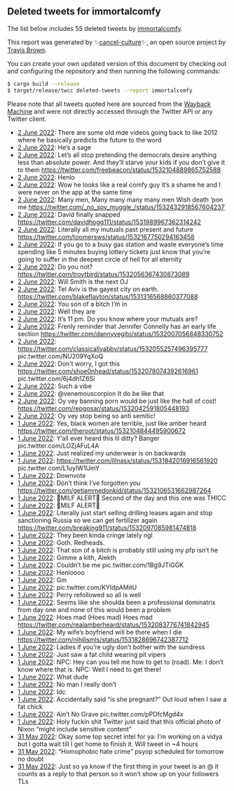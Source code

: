 ## Deleted tweets for immortalcomfy

The list below includes 55 deleted tweets by
[immortalcomfy](https://twitter.com/immortalcomfy).



This report was generated by ✨[cancel-culture](https://github.com/travisbrown/cancel-culture)✨,
an open source project by [Travis Brown](https://twitter.com/travisbrown).

You can create your own updated version of this document by checking out and configuring the
repository and then running the following commands:

```bash
$ cargo build --release
$ target/release/twcc deleted-tweets --report immortalcomfy
```

Please note that all tweets quoted here are sourced from the
[Wayback Machine](https://web.archive.org) and were not directly accessed through the Twitter API or
any Twitter client.

* [ 2 June 2022](https://web.archive.org/web/20220602211512/https://twitter.com/immortalcomfy/status/1532470884925063169): There are some old mde videos going back to like 2012 where he basically predicts the future to the word <!--1532470884925063169-->
* [ 2 June 2022](https://web.archive.org/web/20220602203811/https://twitter.com/immortalcomfy/status/1532461456142262275): He’s a sage <!--1532461456142262275-->
* [ 2 June 2022](https://web.archive.org/web/20220602203617/https://twitter.com/immortalcomfy/status/1532460985826566157): Let’s all stop pretending the democrats desire anything less than absolute power. And they’ll starve your kids if you don’t give it to them https://twitter.com/freebeacon/status/1532104889865752588 <!--1532460985826566157-->
* [ 2 June 2022](https://web.archive.org/web/20220602201212/https://twitter.com/immortalcomfy/status/1532453725348020230): Henlo <!--1532453725348020230-->
* [ 2 June 2022](https://web.archive.org/web/20220602193743/https://twitter.com/immortalcomfy/status/1532446257687543813): Wow he looks like a real comfy guy it’s a shame he and I were never on the app at the same time <!--1532446257687543813-->
* [ 2 June 2022](https://web.archive.org/web/20220602195356/https://twitter.com/immortalcomfy/status/1532445919358205961): Many men, Many many many many men Wish death ‘pon me https://twitter.com/_no_soy_muggle_/status/1532432918567604237 <!--1532445919358205961-->
* [ 2 June 2022](https://web.archive.org/web/20220602192500/https://twitter.com/immortalcomfy/status/1532442982414270475): David finally snapped https://twitter.com/davidhogg111/status/1531989967362314242 <!--1532442982414270475-->
* [ 2 June 2022](https://web.archive.org/web/20220602185405/https://twitter.com/immortalcomfy/status/1532435229939585024): Literally all my mutuals past present and future https://twitter.com/toomersws/status/1532167750294163458 <!--1532435229939585024-->
* [ 2 June 2022](https://web.archive.org/web/20220602184711/https://twitter.com/immortalcomfy/status/1532433505279430683): If you go to a busy gas station and waste everyone’s time spending like 5 minutes buying lottery tickets just know that you’re going to suffer in the deepest circle of hell for all eternity <!--1532433505279430683-->
* [ 2 June 2022](https://web.archive.org/web/20220602181832/https://twitter.com/immortalcomfy/status/1532426077334904833): Do you not? https://twitter.com/troytbird/status/1532056367430873089 <!--1532426077334904833-->
* [ 2 June 2022](https://web.archive.org/web/20220602061147/https://twitter.com/immortalcomfy/status/1532243422198767616): Will Smith is the next OJ <!--1532243422198767616-->
* [ 2 June 2022](https://web.archive.org/web/20220602052643/https://twitter.com/immortalcomfy/status/1532231992892436481): Tel Aviv is the gayest city on earth. https://twitter.com/blakeflayton/status/1531316568860377088 <!--1532231992892436481-->
* [ 2 June 2022](https://web.archive.org/web/20220602052221/https://twitter.com/immortalcomfy/status/1532231081881116673): You son of a bitch I’m in <!--1532231081881116673-->
* [ 2 June 2022](https://web.archive.org/web/20220602034651/https://twitter.com/immortalcomfy/status/1532206902955937792): Well they are <!--1532206902955937792-->
* [ 2 June 2022](https://web.archive.org/web/20220602030027/https://twitter.com/immortalcomfy/status/1532195296641417218): It’s 11 pm.  Do you know where your mutuals are? <!--1532195296641417218-->
* [ 2 June 2022](https://web.archive.org/web/20220602013800/https://twitter.com/immortalcomfy/status/1532174551928524800): Frenly reminder that Jennifer Connelly has an early life section https://twitter.com/dannyvegito/status/1532007056848330752 <!--1532174551928524800-->
* [ 2 June 2022](https://web.archive.org/web/20220602004454/https://twitter.com/immortalcomfy/status/1532161247575257091): https://twitter.com/classicallyabby/status/1532055257496395777  pic.twitter.com/NU209YqXoQ <!--1532161247575257091-->
* [ 2 June 2022](https://web.archive.org/web/20220602002103/https://twitter.com/immortalcomfy/status/1532155205017559045): Don’t worry, I got this  https://twitter.com/shoe0nhead/status/1532078074392616961  pic.twitter.com/6j4dh1Z6Si <!--1532155205017559045-->
* [ 2 June 2022](https://web.archive.org/web/20220602001416/https://twitter.com/immortalcomfy/status/1532153475135569922): Such a vibe <!--1532153475135569922-->
* [ 2 June 2022](https://web.archive.org/web/20220602001129/https://twitter.com/immortalcomfy/status/1532152890030182405): @venemouscorpion It do be like that <!--1532152890030182405-->
* [ 2 June 2022](https://web.archive.org/web/20220602001059/https://twitter.com/immortalcomfy/status/1532152624425975811): Oy vey banning porn would be just like the hall of cost! https://twitter.com/repgosar/status/1532042591805448193 <!--1532152624425975811-->
* [ 2 June 2022](https://web.archive.org/web/20220602000930/https://twitter.com/immortalcomfy/status/1532152217326821378): Oy vey stop being so anti semitic! <!--1532152217326821378-->
* [ 1 June 2022](https://web.archive.org/web/20220601230418/https://twitter.com/immortalcomfy/status/1532135789919969283): Yes, black women are terrible, just like amber heard https://twitter.com/theroot/status/1532104844495900672 <!--1532135789919969283-->
* [ 1 June 2022](https://web.archive.org/web/20220601225327/https://twitter.com/immortalcomfy/status/1532133170354827264): Y’all ever heard this lil ditty? Banger pic.twitter.com/LOZjAFuL4A <!--1532133170354827264-->
* [ 1 June 2022](https://web.archive.org/web/20220601223612/https://twitter.com/immortalcomfy/status/1532128859667169281): Just realized my underwear is on backwards <!--1532128859667169281-->
* [ 1 June 2022](https://web.archive.org/web/20220601223534/https://twitter.com/immortalcomfy/status/1532128646428860418): https://twitter.com/lilnasx/status/1531842016916561920  pic.twitter.com/L1uyIW1UmY <!--1532128646428860418-->
* [ 1 June 2022](https://web.archive.org/web/20220601222746/https://twitter.com/immortalcomfy/status/1532126531601973251): Downvote <!--1532126531601973251-->
* [ 1 June 2022](https://web.archive.org/web/20220601222631/https://twitter.com/immortalcomfy/status/1532126272930910213): Don’t think I’ve forgotten you https://twitter.com/getjammedonkid/status/1532106531662987264 <!--1532126272930910213-->
* [ 1 June 2022](https://web.archive.org/web/20220601222300/https://twitter.com/immortalcomfy/status/1532125492945510400): 🚨MILF ALERT🚨  Second of the day and this one was THICC <!--1532125492945510400-->
* [ 1 June 2022](https://web.archive.org/web/20220601212049/https://twitter.com/immortalcomfy/status/1532109674815840256): 🚨MILF ALERT🚨 <!--1532109674815840256-->
* [ 1 June 2022](https://web.archive.org/web/20220601211803/https://twitter.com/immortalcomfy/status/1532109102154977281): Literally just start selling drilling leases again and stop sanctioning Russia so we can get fertilizer again https://twitter.com/breaking911/status/1532097085981474818 <!--1532109102154977281-->
* [ 1 June 2022](https://web.archive.org/web/20220601210102/https://twitter.com/immortalcomfy/status/1532104699716976642): They been kinda cringe lately ngl <!--1532104699716976642-->
* [ 1 June 2022](https://web.archive.org/web/20220601205825/https://twitter.com/immortalcomfy/status/1532104241044770817): Goth. Redheads. <!--1532104241044770817-->
* [ 1 June 2022](https://web.archive.org/web/20220601205354/https://twitter.com/immortalcomfy/status/1532102341977157634): That son of a bitch is probably still using my pfp isn’t he <!--1532102341977157634-->
* [ 1 June 2022](https://web.archive.org/web/20220601201632/https://twitter.com/immortalcomfy/status/1532093693578158082): Gimme a kith, Alekth <!--1532093693578158082-->
* [ 1 June 2022](https://web.archive.org/web/20220601201425/https://twitter.com/immortalcomfy/status/1532093094534991881): Couldn’t be me pic.twitter.com/1Bg9JTiGGK <!--1532093094534991881-->
* [ 1 June 2022](https://web.archive.org/web/20220601201105/https://twitter.com/immortalcomfy/status/1532092315061342213): Henloooo <!--1532092315061342213-->
* [ 1 June 2022](https://web.archive.org/web/20220601200800/https://twitter.com/immortalcomfy/status/1532091512514916359): Gm <!--1532091512514916359-->
* [ 1 June 2022](https://web.archive.org/web/20220601200623/https://twitter.com/immortalcomfy/status/1532091079876648962): pic.twitter.com/KYIdpAMitU <!--1532091079876648962-->
* [ 1 June 2022](https://web.archive.org/web/20220601200422/https://twitter.com/immortalcomfy/status/1532090478723735561): Perry refollowed so all is well <!--1532090478723735561-->
* [ 1 June 2022](https://web.archive.org/web/20220601200308/https://twitter.com/immortalcomfy/status/1532090279888670721): Seems like she shoulda been a professional dominatrix from day one and none of this would been a problem <!--1532090279888670721-->
* [ 1 June 2022](https://web.archive.org/web/20220601195242/https://twitter.com/immortalcomfy/status/1532087053046923268): Hoes mad (Hoes mad) Hoes mad https://twitter.com/realamberheard/status/1532083776741842945 <!--1532087053046923268-->
* [ 1 June 2022](https://web.archive.org/web/20220601194145/https://twitter.com/immortalcomfy/status/1532084826970460162): My wife’s boyfriend will be there when I die https://twitter.com/nihilismls/status/1531828696742387712 <!--1532084826970460162-->
* [ 1 June 2022](https://web.archive.org/web/20220601193308/https://twitter.com/immortalcomfy/status/1532082733685657600): Ladies if you’re ugly don’t bother with the sundress <!--1532082733685657600-->
* [ 1 June 2022](https://web.archive.org/web/20220601180930/https://twitter.com/immortalcomfy/status/1532061737276821504): Just saw a fat child wearing pit vipers <!--1532061737276821504-->
* [ 1 June 2022](https://web.archive.org/web/20220601172642/https://twitter.com/immortalcomfy/status/1532050779724517377): NPC: Hey can you tell me how to get to (road).  Me: I don’t know where that is.  NPC: Well I need to get there! <!--1532050779724517377-->
* [ 1 June 2022](https://web.archive.org/web/20220601171135/https://twitter.com/immortalcomfy/status/1532047164960120833): What dude <!--1532047164960120833-->
* [ 1 June 2022](https://web.archive.org/web/20220601170925/https://twitter.com/immortalcomfy/status/1532046550435758080): No man I really don’t <!--1532046550435758080-->
* [ 1 June 2022](https://web.archive.org/web/20220601170054/https://twitter.com/immortalcomfy/status/1532044327928602628): Idc <!--1532044327928602628-->
* [ 1 June 2022](https://web.archive.org/web/20220601165616/https://twitter.com/immortalcomfy/status/1532043281130995715): Accidentally said “is she pregnant?” Out loud when I saw a fat chick <!--1532043281130995715-->
* [ 1 June 2022](https://web.archive.org/web/20220601165929/https://twitter.com/immortalcomfy/status/1532039597059977217): Ain’t No Grave pic.twitter.com/pPDfcMgd4x <!--1532039597059977217-->
* [ 1 June 2022](https://web.archive.org/web/20220601000343/https://twitter.com/immortalcomfy/status/1531787611257323521): Holy fuckin shit Twitter just said that this official photo of Nixon “might include sensitive content” <!--1531787611257323521-->
* [31 May 2022](https://web.archive.org/web/20220531220105/https://twitter.com/immortalcomfy/status/1531757611007213570): Okay some top secret intel for ya: I’m working on a vidya but I gotta wait till I get home to finish it. Will tweet in ~4 hours <!--1531757611007213570-->
* [31 May 2022](https://web.archive.org/web/20220531215147/https://twitter.com/immortalcomfy/status/1531755141501800449): “Homophobic hate crime” psyop scheduled for tomorrow no doubt <!--1531755141501800449-->
* [31 May 2022](https://web.archive.org/web/20220531214916/https://twitter.com/immortalcomfy/status/1531754586838532097): Just so ya know if the first thing in your tweet is an @ it counts as a reply to that person so it won’t show up on your followers TLs <!--1531754586838532097-->
